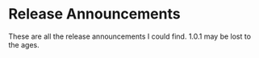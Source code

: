 # Release Announcements

These are all the release announcements I could find.  1.0.1 may be lost to the
ages.
